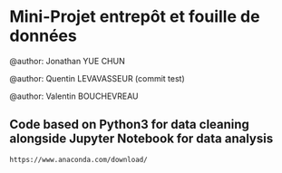 # Mini-Projet entrepôt et fouille de données

@author: Jonathan YUE CHUN

@author: Quentin LEVAVASSEUR (commit test)

@author: Valentin BOUCHEVREAU

## Code based on Python3 for data cleaning alongside Jupyter Notebook for data analysis

    https://www.anaconda.com/download/
